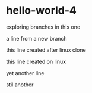 # hello-world-4
exploring branches in this one

a line from a new branch

this line created after linux clone

this line created on linux

yet another line

stil another
